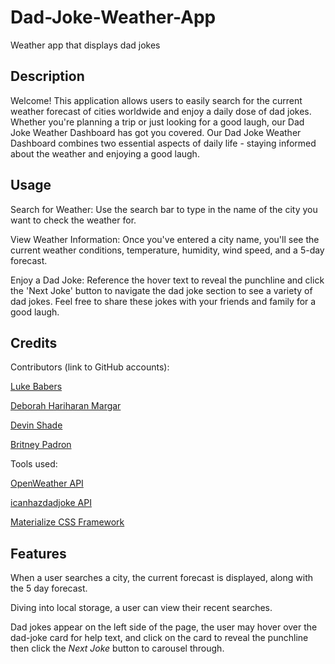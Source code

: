# Dad-Joke-Weather-App

Weather app that displays dad jokes

## Description

Welcome! This application allows users to easily search for the current weather forecast of cities worldwide and enjoy a daily dose of dad jokes. Whether you're planning a trip or just looking for a good laugh, our Dad Joke Weather Dashboard has got you covered. Our Dad Joke Weather Dashboard combines two essential aspects of daily life - staying informed about the weather and enjoying a good laugh.

## Usage

Search for Weather: Use the search bar to type in the name of the city you want to check the weather for.

View Weather Information: Once you've entered a city name, you'll see the current weather conditions, temperature, humidity, wind speed, and a 5-day forecast.

Enjoy a Dad Joke: Reference the hover text to reveal the punchline and click the 'Next Joke' button to navigate the dad joke section to see a variety of dad jokes. Feel free to share these jokes with your friends and family for a good laugh.

<!-- TODO: Add screenshot -->

## Credits

Contributors (link to GitHub accounts):

[Luke Babers](https://github.com/Luwylbab)

[Deborah Hariharan Margar](https://github.com/Deboh12)

[Devin Shade](https://github.com/devinshade)

[Britney Padron](https://github.com/britneypadr)

Tools used:

[OpenWeather API](https://openweathermap.org/forecast5)

[icanhazdadjoke API](https://icanhazdadjoke.com/api)

[Materialize CSS Framework](https://materializecss.com/getting-started.html)

## Features

When a user searches a city, the current forecast is displayed, along with the 5 day forecast.

Diving into local storage, a user can view their recent searches.

Dad jokes appear on the left side of the page, the user may hover over the dad-joke card for help text, and click on the card to reveal the punchline then click the <em>Next Joke</em> button to carousel through.
